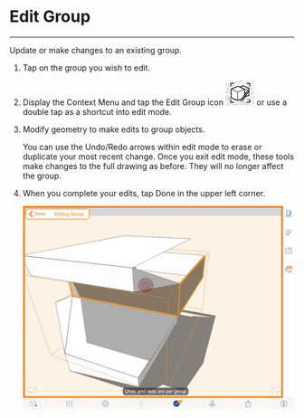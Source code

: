 # Edit Group

----

Update or make changes to an existing group.

1. Tap on the group you wish to edit.
2. Display the Context Menu and tap the Edit Group icon ![](Images/GUID-1775EC3C-EB94-47D4-91D9-E4EB0D076D63-low.png) or use a double tap as a shortcut into edit mode.
3. Modify geometry to make edits to group objects. 
    
    You can use the Undo/Redo arrows within edit mode to erase or duplicate your most recent change. Once you exit edit mode, these tools make changes to the full drawing as before. They will no longer affect the group.
4. When you complete your edits, tap Done in the upper left corner. 
    
    ![](Images/GUID-5C1FF4F8-0EEC-420B-8E86-FDC090905F42-low.png)
